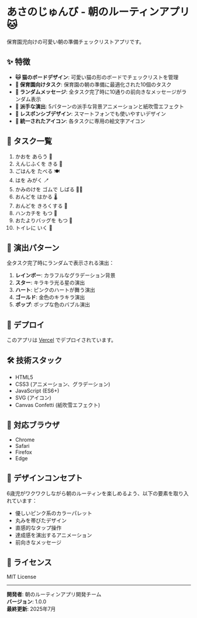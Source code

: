 # あさのじゅんび - 朝のルーティンアプリ 🐱

保育園児向けの可愛い朝の準備チェックリストアプリです。

## ✨ 特徴

- **🐱 猫のボードデザイン**: 可愛い猫の形のボードでチェックリストを管理
- **🎯 保育園向けタスク**: 保育園の朝の準備に最適化された10個のタスク
- **🎉 ランダムメッセージ**: 全タスク完了時に10通りの前向きなメッセージがランダム表示
- **🌈 派手な演出**: 5パターンの派手な背景アニメーションと紙吹雪エフェクト
- **📱 レスポンシブデザイン**: スマートフォンでも使いやすいデザイン
- **🎨 統一されたアイコン**: 各タスクに専用の絵文字アイコン

## 🎯 タスク一覧

1. かおを あらう 🧴
2. えんじふくを きる 👕
3. ごはんを たべる 🍽️
4. はを みがく 🪥
5. かみのけを ゴムで しばる 💇‍♀️
6. おんどを はかる 🌡️
7. おんどを きろくする 📝
8. ハンカチを もつ 🧺
9. おたよりバッグを もつ 💼
10. トイレに いく 🚽

## 🎉 演出パターン

全タスク完了時にランダムで表示される演出：

1. **レインボー**: カラフルなグラデーション背景
2. **スター**: キラキラ光る星の演出
3. **ハート**: ピンクのハートが舞う演出
4. **ゴールド**: 金色のキラキラ演出
5. **ポップ**: ポップな色のバブル演出

## 🚀 デプロイ

このアプリは [Vercel](https://vercel.com) でデプロイされています。

## 🛠️ 技術スタック

- HTML5
- CSS3 (アニメーション、グラデーション)
- JavaScript (ES6+)
- SVG (アイコン)
- Canvas Confetti (紙吹雪エフェクト)

## 📱 対応ブラウザ

- Chrome
- Safari
- Firefox
- Edge

## 🎨 デザインコンセプト

6歳児がワクワクしながら朝のルーティンを楽しめるよう、以下の要素を取り入れています：

- 優しいピンク系のカラーパレット
- 丸みを帯びたデザイン
- 直感的なタップ操作
- 達成感を演出するアニメーション
- 前向きなメッセージ

## 📄 ライセンス

MIT License

---

**開発者**: 朝のルーティンアプリ開発チーム  
**バージョン**: 1.0.0  
**最終更新**: 2025年7月 
